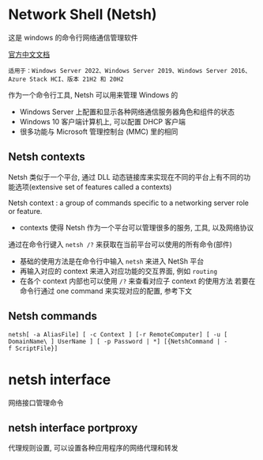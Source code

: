 # Network Shell (Netsh)

这是 windows 的命令行网络通信管理软件  

[官方中文文档](https://learn.microsoft.com/zh-cn/windows-server/networking/technologies/netsh/netsh) 

    适用于：Windows Server 2022、Windows Server 2019、Windows Server 2016、Azure Stack HCI、版本 21H2 和 20H2


作为一个命令行工具, Netsh 可以用来管理 Windows 的
* Windows Server 上配置和显示各种网络通信服务器角色和组件的状态
* Windows 10 客户端计算机上, 可以配置 DHCP 客户端
* 很多功能与 Microsoft 管理控制台 (MMC) 里的相同

## Netsh contexts

Netsh 类似于一个平台, 通过 DLL 动态链接库来实现在不同的平台上有不同的功能选项(extensive set of features called a contexts)

Netsh context : a group of commands specific to a networking server role or feature.
* contexts 使得 Netsh 作为一个平台可以管理很多的服务, 工具, 以及网络协议


通过在命令行键入  `netsh /?` 来获取在当前平台可以使用的所有命令(部件)  
* 基础的使用方法是在命令行中输入 `netsh` 来进入 NetSh 平台
* 再输入对应的 context 来进入对应功能的交互界面, 例如 `routing`
* 在各个 context 内部也可以使用 `/?` 来查看对应子 context 的使用方法
若要在命令行通过 one command 来实现对应的配置, 参考下文

## Netsh commands

`netsh[ -a AliasFile] [ -c Context ] [-r RemoteComputer] [ -u [ DomainName\ ] UserName ] [ -p Password | *] [{NetshCommand | -f ScriptFile}]`


# netsh interface

网络接口管理命令  

## netsh interface portproxy

代理规则设置, 可以设置各种应用程序的网络代理和转发



